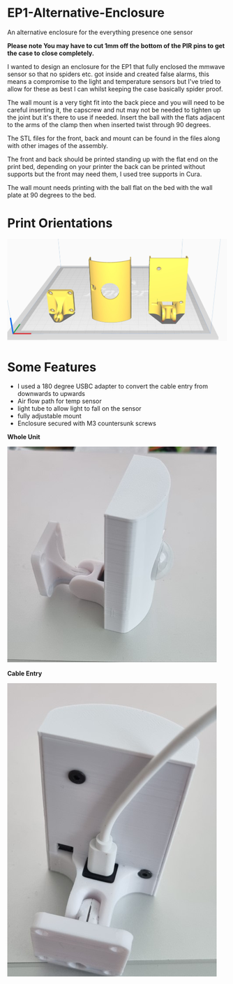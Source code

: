 # EP1-Alternative-Enclosure
An alternative enclosure for the everything presence one sensor

**Please note
You may have to cut 1mm off the bottom of the PIR pins to get the case to close completely.**

I wanted to design an enclosure for the EP1 that fully enclosed the mmwave sensor so that no spiders etc. got inside and created false alarms, this means a compromise to the light and temperature sensors but I've tried to allow for these as best I can whilst keeping the case basically spider proof.

The wall mount is a very tight fit into the back piece and you will need to be careful inserting it, the capscrew and nut may not be needed to tighten up the joint but it's there to use if needed.  Insert the ball with the flats adjacent to the arms of the clamp then when inserted twist through 90 degrees.

The STL files for the front, back and mount can be found in the files along with other images of the assembly.

The front and back should be printed standing up with the flat end on the print bed, depending on your printer the back can be printed without supports but the front may need them, I used tree supports in Cura.

The wall mount needs printing with the ball flat on the bed with the wall plate at 90 degrees to the bed.
# Print Orientations
![Print Orientations](https://github.com/gadjet/EP1-Alternative-Enclosure/blob/main/Print%20orientation.jpg)

# Some Features
* I used a 180 degree USBC adapter to convert the cable entry from downwards to upwards
* Air flow path for temp sensor
* light tube to allow light to fall on the sensor
* fully adjustable mount
* Enclosure secured with M3 countersunk screws

**Whole Unit**

![Complete unit](https://github.com/gadjet/EP1-Alternative-Enclosure/blob/main/20230106_103310%20(Small).jpg)

**Cable Entry**

![Cable Entry](https://github.com/gadjet/EP1-Alternative-Enclosure/blob/main/20230106_114032%20(Small).jpg)
